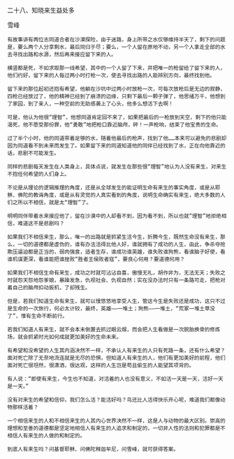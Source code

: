 二十八、知晓来生益处多

雪峰


    有故事讲有两位志同道合者在沙漠探险，由于迷路，身上所带之水仅够维持半天了，剩下的问题是，要么两个人分享剩水，最后同归于尽；要么，一个人留在原地不动，另一个人拿走全部的水去寻找出路和水源，然后再来接应留下来的人。

    横竖都是死，不如求取那一线希望，其中的一个人留了下来，并把唯一的枪留给了留下来的人，他们约好，留下来的人每过两小时打枪一次，使去寻找出路的人能辨别方向，最终找到他。

    留下来的那位起初还抱有希望，他躺在沙坑中过两小时放枪一次，可每次放枪后是无边的寂静，四枪已经放过了，他的精神已经到了崩溃的边缘，只剩下最后一颗子弹了，他思绪万千，他想到了家园，到了亲人，一种空前的无助感袭上了心头，他多么想活下去啊！

    可是，他认为他很“理智”，他想同道肯定回不来了，如果把最后的一枪放到天空，剩下的他只能渴死，他不愿受那份罪，他“勇敢”地把枪口靠近脑颅，砰！一声枪响，结束了他宝贵的生命。

    过了半个小时，他的同道带着足够的水，随着他最后的枪声，找到了他……本来可以避免的悲剧却因为同道看不到未来而发生了。如果留下来的同道知道他的同伴已经找到了水，正在向他靠近的话，悲剧不可能发生。

    同样的悲剧每天发生在人类身上，具体点说，就发生在那些很“理智”地认为人没有来生，对来生不抱任何希望的人们身上。

    不论是从理论的逻辑推理的角度，还是从全球发生的能证明生命有来生的事实角度，或是从耶稣、佛陀的教诲角度，或是从有灵觉的人真实看到的角度，说明生命确实有来生，绝大多数的人们之所以不相信，就是太“理智”了。

    明明同伴带着水来接应他了，留在沙漠中的人却看不到，因为看不到，所以也就“理智”地拒绝相信，难道这不是悲剧吗？

    如果我们不相信来生，那么，唯一的出路就是抓紧生活今生，折腾今生，既然生命没有来生，那么，一切的道德都是虚伪的，谁有办法活得比他人好，谁就拥有了成功的人生，由此，争杀夺抢欺压逼迫都是正当的，弱肉强食，适者生存，谁成功谁英雄，谁失败谁狗熊，看谁脑子好使，看谁机谋更深，看谁能把谁挫败“胜者王侯败者寇”，要良心何用？要道德何用？

    如果我们不相信生命有来生，成功之时就可沾沾自喜，傲慢无礼，胡作非为，无法无天；失败之时就怨天怨地怨爹娘，暴躁发急，仇视社会、仇视自然；实在没办法时只有一条路可走，把枪对着自己的脑颅扣动扳机，了却残生。

    但是，若我们知道生命有来生，就可以慢悠悠地享受人生，管这今生是失败还是成功，这只不过是生命的一次旅行，何必太计较，最终，英雄——一堆土；狗熊——一堆土，“荒冢一堆土草没了”，惟有生命不断前行。

    若我们知道人有来生，就不会本末倒置去抓过眼云烟，而会把人生看做是一次脱胎换骨的修炼场，就会抓紧时光如何成就更加美好的生命未来。

    有希望和没希望的人生其内涵决然不一样，不承认人有来生的人只有死路一条，还有什么希望？面对死亡除了无奈地流连就是无尽的恐惧，但知道人有来生的人，他们有更加美好的前程，他们面对死亡很坦然，很潇洒，很达观，这样的人生岂是苟且偷生的人能望其项背的。

    有人说：“即使有来生，今生也不知道，对活着的人也没有意义，不如活一天是一天，活好一天是一天。”

    没有对来生的希望和信仰，我们怎么活？能活好吗？鸟还比人活得快乐开心呢，难道我们都像动物那样活着？

    一个相信来生的人和不相信来生的人其内心世界决然不一样，这是人与动物的最大区别。崇高的理想和至善的道德都是坚定地相信人有来生的人追求和制定的，一切非人性的法则和犯罪都是不相信人有来生的人做的和制定的。

    到底人有来生吗？问基督耶稣、问佛陀释迦牟尼，问雪峰，就可获得答案。




